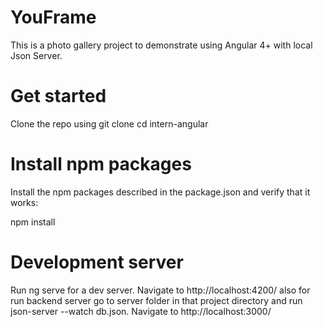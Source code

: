 # YouFrame
This is a photo gallery project to demonstrate using Angular 4+ with local Json Server.

# Get started
Clone the repo using
git clone
cd intern-angular
# Install npm packages
Install the npm packages described in the package.json and verify that it works:

npm install

# Development server
Run ng serve for a dev server. Navigate to http://localhost:4200/
also for run backend server go to server folder in that project directory and run json-server --watch db.json. Navigate to http://localhost:3000/
